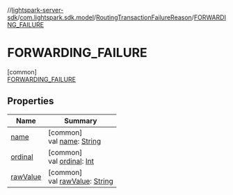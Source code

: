 //[lightspark-server-sdk](../../../../index.md)/[com.lightspark.sdk.model](../../index.md)/[RoutingTransactionFailureReason](../index.md)/[FORWARDING_FAILURE](index.md)

# FORWARDING_FAILURE

[common]\
[FORWARDING_FAILURE](index.md)

## Properties

| Name | Summary |
|---|---|
| [name](../../../com.lightspark.sdk.requester/-server-environment/-p-r-o-d/index.md#-372974862%2FProperties%2F-1086033721) | [common]<br>val [name](../../../com.lightspark.sdk.requester/-server-environment/-p-r-o-d/index.md#-372974862%2FProperties%2F-1086033721): [String](https://kotlinlang.org/api/latest/jvm/stdlib/kotlin/-string/index.html) |
| [ordinal](../../../com.lightspark.sdk.requester/-server-environment/-p-r-o-d/index.md#-739389684%2FProperties%2F-1086033721) | [common]<br>val [ordinal](../../../com.lightspark.sdk.requester/-server-environment/-p-r-o-d/index.md#-739389684%2FProperties%2F-1086033721): [Int](https://kotlinlang.org/api/latest/jvm/stdlib/kotlin/-int/index.html) |
| [rawValue](../raw-value.md) | [common]<br>val [rawValue](../raw-value.md): [String](https://kotlinlang.org/api/latest/jvm/stdlib/kotlin/-string/index.html) |
